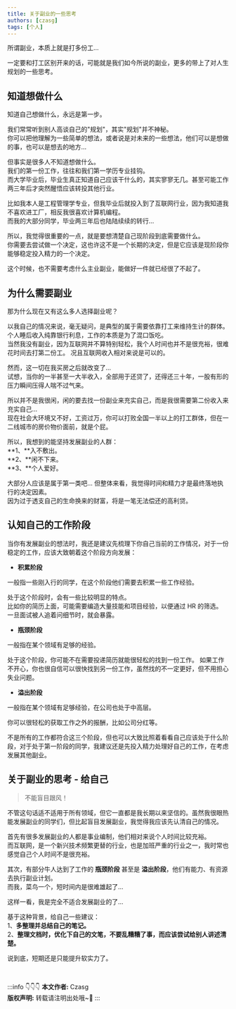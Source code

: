 ```yaml
---
title: 关于副业的一些思考
authors: [czasg]
tags: [个人]
---
```


所谓副业，本质上就是打多份工...

一定要和打工区别开来的话，可能就是我们如今所说的副业，更多的带上了对人生规划的一些思考。

<!--truncate-->

## 知道想做什么
知道自己想做什么，永远是第一步。

我们常常听到别人高谈自己的"规划"，其实"规划"并不神秘。  
你可以把他理解为一些简单的想法，或者说是对未来的一些想法，他们可以是想做的事，也可以是想去的地方...   

但事实是很多人不知道想做什么。  
我们的第一份工作，往往和我们第一学历专业挂钩。  
而大学毕业后，毕业生真正知道自己应该干什么的，其实寥寥无几。甚至可能工作两三年后才突然醒悟应该转投其他行业。

比如我本人是工程管理学专业，但我毕业后就投入到了互联网行业，因为我知道我不喜欢进工厂，相反我很喜欢计算机编程。  
而我的大部分同学，毕业两三年后也陆陆续续的转行...

所以，我觉得很重要的一点，就是要想清楚自己现阶段到底需要做什么。    
你需要去尝试做一个决定，这也许这不是一个长期的决定，但是它应该是现阶段你能够稳定投入精力的一个决定。

这个时候，也不需要考虑什么主业副业，能做好一件就已经很了不起了。


## 为什么需要副业
那为什么现在又有这么多人选择副业呢？

以我自己的情况来说，毫无疑问，是典型的属于需要依靠打工来维持生计的群体。个人睡后收入纯靠银行利息，工作的本质是为了混口饭吃。   
当然我没有副业，因为互联网并不算特别轻松，我个人时间也并不是很充裕，很难花时间去打第二份工。
况且互联网收入相对来说是可以的。   

然而，这一切在我买房之后就改变了...  
试想，当你的一半甚至一大半收入，全部用于还贷了，还得还三十年，一股有形的压力瞬间压得人喘不过气来。  

所以并不是我很闲，闲的要去找一份副业来充实自己，而是我很需要第二份收入来充实自己...  
现在社会大环境又不好，工资过万，你可以打败全国一半以上的打工群体，但在一二线城市的房价物价面前，就是个屁。

所以，我想到的能坚持发展副业的人群：  
**1、**入不敷出。   
**2、**闲不下来。   
**3、**个人爱好。    

大部分人应该是属于第一类吧... 但整体来看，我觉得时间和精力才是最终落地执行的决定因素。  
因为过于透支自己的生命换来的财富，将是一笔无法偿还的高利贷。  

## 认知自己的工作阶段
当你有发展副业的想法时，我还是建议先梳理下你自己当前的工作情况，对于一份稳定的工作，应该大致朝着这个阶段方向发展：  

* **积累阶段**

一般指一些刚入行的同学，在这个阶段他们需要去积累一些工作经验。

处于这个阶段时，会有一些比较明显的特点。  
比如你的简历上面，可能需要编造大量技能和项目经验，以便通过 HR 的筛选。
一旦面试被人追着问细节时，就会暴露。


* **瓶颈阶段**

一般指在某个领域有足够的经验。

处于这个阶段，你可能不在需要投递简历就能很轻松的找到一份工作。
如果工作不开心，你也很自信可以很快找到另一份工作，虽然找的不一定更好，但不用担心失业问题。


* **溢出阶段**

一般指在某个领域有足够经验，在公司也处于中高层。

你可以很轻松的获取工作之外的报酬，比如公司分红等。


不是所有的工作都符合这三个阶段，但也可以大致比照着看看自己应该处于什么阶段，对于处于第一阶段的同学，我建议还是先投入精力处理好自己的工作，在考虑发展其他副业。

## 关于副业的思考 - 给自己
> 不能盲目跟风！

不管这句话适不适用于所有领域，但它一直都是我长期以来坚信的。虽然我很眼热能发展副业的同学们，但比起盲目发展副业，我觉得我应该先认清自己的情况。

首先有很多发展副业的人都是事业编制，他们相对来说个人时间比较充裕。  
而互联网，是一个新兴技术频繁更替的行业，也是加班严重的行业之一，我时常也感觉自己个人时间不是很充裕。
  
其次，有部分牛人达到了工作的 **瓶颈阶段** 甚至是 **溢出阶段**，他们有能力、有资源去执行副业计划。  
而我，菜鸟一个，短时间内是很难雄起了...

这样一看，我是完全不适合发展副业的了...

基于这种背景，给自己一些建议：    
1、**多整理并总结自己的笔记。**       
2、**整理文档时，优化下自己的文笔，不要乱糟糟了事，而应该尝试给别人讲述清楚。**      


说到底，短期还是只能提升软实力了。


<br/>

:::info 👇👇👇
**本文作者:** Czasg       
**版权声明:** 转载请注明出处哦~👮‍
:::
